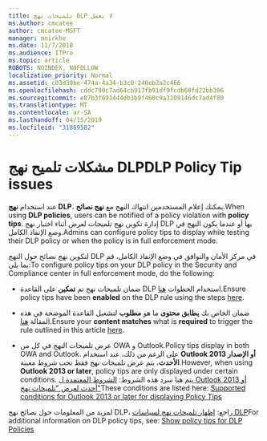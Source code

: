 ```yaml
---
title: تلميحات نهج DLP لا يعمل
ms.author: cmcatee
author: cmcatee-MSFT
manager: mnirkhe
ms.date: 11/7/2018
ms.audience: ITPro
ms.topic: article
ROBOTS: NOINDEX, NOFOLLOW
localization_priority: Normal
ms.assetid: c03d30be-474a-4a34-b3c0-240eb2a2c466
ms.openlocfilehash: cddc790c7ad64cb917fb91df9fcdb60fd22bb306
ms.sourcegitcommit: e87b3f691444db3b9f460c9a3109146dc7ad4f80
ms.translationtype: MT
ms.contentlocale: ar-SA
ms.lasthandoff: 04/15/2019
ms.locfileid: "31869582"
---
```

# <a name="dlp-policy-tip-issues"></a><span data-ttu-id="abe7f-102">مشكلات تلميح نهج DLP</span><span class="sxs-lookup"><span data-stu-id="abe7f-102">DLP Policy Tip issues</span></span>

<span data-ttu-id="abe7f-103">عند استخدام **نهج DLP**، يمكنك إعلام المستخدمين انتهاك النهج مع **نهج نصائح**.</span><span class="sxs-lookup"><span data-stu-id="abe7f-103">When using **DLP policies**, users can be notified of a policy violation with **policy tips**.</span></span> <span data-ttu-id="abe7f-104">إدارة تكوين نهج تلميحات لعرض أثناء اختبار نهج DLP بها أو عندما يكون النهج في وضع الإنفاذ الكامل.</span><span class="sxs-lookup"><span data-stu-id="abe7f-104">Admins can configure policy tips to display while testing their DLP policy or when the policy is in full enforcement mode.</span></span> 
  
<span data-ttu-id="abe7f-105">لتكوين نهج نصائح حول النهج DLP في مركز الأمان والتوافق في وضع الإنفاذ الكامل، قم بما يلي:</span><span class="sxs-lookup"><span data-stu-id="abe7f-105">To configure policy tips on your DLP policy in the Security and Compliance center in full enforcement mode, do the following:</span></span>
  
- <span data-ttu-id="abe7f-106">ضمان تلميحات نهج تم **تمكين** على القاعدة DLP استخدام الخطوات [هنا](https://docs.microsoft.com/office365/securitycompliance/use-notifications-and-policy-tips).</span><span class="sxs-lookup"><span data-stu-id="abe7f-106">Ensure policy tips have been **enabled** on the DLP rule using the steps [here](https://docs.microsoft.com/office365/securitycompliance/use-notifications-and-policy-tips).</span></span>
    
- <span data-ttu-id="abe7f-107">ضمان الخاص بك **يطابق محتوى** ما هو **مطلوب** لتشغيل القاعدة الموضحة في هذه المقالة [هنا](https://docs.microsoft.com/office365/securitycompliance/what-the-sensitive-information-types-look-for).</span><span class="sxs-lookup"><span data-stu-id="abe7f-107">Ensure your **content matches** what is **required** to trigger the rule outlined in this article [here](https://docs.microsoft.com/office365/securitycompliance/what-the-sensitive-information-types-look-for).</span></span>
    
- <span data-ttu-id="abe7f-108">عرض تلميحات النهج في كل من OWA و Outlook.</span><span class="sxs-lookup"><span data-stu-id="abe7f-108">Policy tips display in both OWA and Outlook.</span></span> <span data-ttu-id="abe7f-109">على الرغم من ذلك، عند استخدام **Outlook 2013 أو الإصدار الأحدث**، يتم عرض تلميحات نهج فقط تحت شروط معينة.</span><span class="sxs-lookup"><span data-stu-id="abe7f-109">However, when using **Outlook 2013 or later**, policy tips are only displayed under certain conditions.</span></span> <span data-ttu-id="abe7f-110">يتم هنا سرد هذه الشروط: [الشروط المعتمدة ل Outlook 2013 أو أحدث لعرض "تلميحات نهج"](https://docs.microsoft.com/office365/securitycompliance/use-notifications-and-policy-tips#outlook-2013-and-later-supports-showing-policy-tips-for-only-some-conditions)</span><span class="sxs-lookup"><span data-stu-id="abe7f-110">These conditions are listed here: [Supported conditions for Outlook 2013 or later for displaying Policy Tips](https://docs.microsoft.com/office365/securitycompliance/use-notifications-and-policy-tips#outlook-2013-and-later-supports-showing-policy-tips-for-only-some-conditions)</span></span>
    
<span data-ttu-id="abe7f-111">لمزيد من المعلومات حول نصائح نهج DLP، راجع: [إظهار تلميحات نهج لسياسات DLP](https://docs.microsoft.com/office365/securitycompliance/use-notifications-and-policy-tips)</span><span class="sxs-lookup"><span data-stu-id="abe7f-111">For additional information on DLP policy tips, see: [Show policy tips for DLP Policies](https://docs.microsoft.com/office365/securitycompliance/use-notifications-and-policy-tips)</span></span>
  

